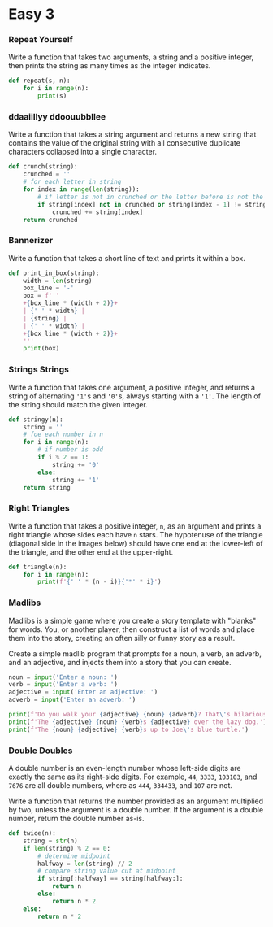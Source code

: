 # Easy 3

### Repeat Yourself

Write a function that takes two arguments, a string and a positive integer, then prints the string as many times as the integer indicates.

```python
def repeat(s, n):
    for i in range(n):
        print(s)
```

### ddaaiillyy ddoouubbllee

Write a function that takes a string argument and returns a new string that contains the value of the original string with all consecutive duplicate characters collapsed into a single character.

```python
def crunch(string):
    crunched = ''
    # for each letter in string
    for index in range(len(string)):
        # if letter is not in crunched or the letter before is not the same
        if string[index] not in crunched or string[index - 1] != string[index]:
            crunched += string[index]
    return crunched
```

### Bannerizer

Write a function that takes a short line of text and prints it within a box.

```python
def print_in_box(string):
    width = len(string)
    box_line = '-'
    box = f'''
    +{box_line * (width + 2)}+
    | {' ' * width} |
    | {string} |
    | {' ' * width} |
    +{box_line * (width + 2)}+
    '''
    print(box)
```

### Strings Strings

Write a function that takes one argument, a positive integer, and returns a string of alternating `'1'`s and `'0'`s, always starting with a `'1'`. The length of the string should match the given integer.

```python
def stringy(n):
    string = ''
    # foe each number in n
    for i in range(n):
        # if number is odd
        if i % 2 == 1:
            string += '0'
        else:
            string += '1'
    return string
```

### Right Triangles

Write a function that takes a positive integer, `n`, as an argument and prints a right triangle whose sides each have `n` stars. The hypotenuse of the triangle (diagonal side in the images below) should have one end at the lower-left of the triangle, and the other end at the upper-right.

```python
def triangle(n):
    for i in range(n):
        print(f'{' ' * (n - i)}{'*' * i}')
```

### Madlibs

Madlibs is a simple game where you create a story template with "blanks" for words. You, or another player, then construct a list of words and place them into the story, creating an often silly or funny story as a result.

Create a simple madlib program that prompts for a noun, a verb, an adverb, and an adjective, and injects them into a story that you can create.

```python
noun = input('Enter a noun: ')
verb = input('Enter a verb: ')
adjective = input('Enter an adjective: ')
adverb = input('Enter an adverb: ')

print(f'Do you walk your {adjective} {noun} {adverb}? That\'s hilarious!')
print(f'The {adjective} {noun} {verb}s {adjective} over the lazy dog.')
print(f'The {noun} {adjective} {verb}s up to Joe\'s blue turtle.')
```

### Double Doubles

A double number is an even-length number whose left-side digits are exactly the same as its right-side digits. For example, `44`, `3333`, `103103`, and `7676` are all double numbers, where as `444`, `334433`, and `107` are not.

Write a function that returns the number provided as an argument multiplied by two, unless the argument is a double number. If the argument is a double number, return the double number as-is.

```python
def twice(n):
    string = str(n)
    if len(string) % 2 == 0:
        # determine midpoint
        halfway = len(string) // 2
        # compare string value cut at midpoint
        if string[:halfway] == string[halfway:]:
            return n
        else:
            return n * 2
    else:
        return n * 2
```

